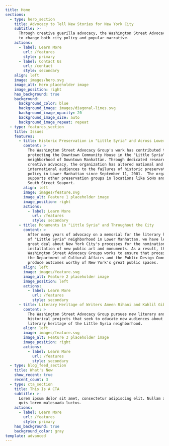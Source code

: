 ```yaml
---
title: Home
sections:
  - type: hero_section
    title: Advocacy to Tell New Stories for New York City
    subtitle: >-
      Through creative guerilla advocacy, the Washington Street Advocacy seeks
      to change both city policy and popular narrative.
    actions:
      - label: Learn More
        url: /features
        style: primary
      - label: Contact Us
        url: /contact
        style: secondary
    align: left
    image: images/hero.svg
    image_alt: Hero placeholder image
    image_position: right
    has_background: true
    background:
      background_color: blue
      background_image: images/diagonal-lines.svg
      background_image_opacity: 20
      background_image_size: auto
      background_image_repeat: repeat
  - type: features_section
    title: Issues
    features:
      - title: Historic Preservation in "Little Syria" and Across Lower Manhattan
        content: >
          The Washington Street Advocacy Group's work has contributed to
          protecting the Downtown Community House in the "Little Syria"
          neighborhood of Downtown Manhattan. Through dedicated research and
          creative advocacy, the organization has altered national and
          international audiences to the failures of historic preservation
          policy in Lower Manhattan since September 11, 2001.  The organization
          supports other preservation groups in locations like SoHo and the
          South Street Seaport.
        align: left
        image: images/feature.svg
        image_alt: Feature 1 placeholder image
        image_position: right
        actions:
          - label: Learn More
            url: /features
            style: secondary
      - title: Monuments in "Little Syria" and Throughout the City
        content: >
          After many years of advocacy on a memorial for the literary heritage
          of "Little Syria" neighborhood in Lower Manhattan, we have learned a
          great deal about New York City's processes for the nomination and
          installation of new public art and monuments. As a result, the
          Washington Street Advocacy Groups works to ensure that processes at
          the Department of Cultural Affairs and the Public Design Commission
          produce outcomes worthy of New York's great public spaces.
        align: left
        image: images/feature.svg
        image_alt: Feature 2 placeholder image
        image_position: left
        actions:
          - label: Learn More
            url: /features
            style: secondary
      - title: Literary Heritage of Writers Ameen Rihani and Kahlil Gibran
        content: >
          The Washington Street Advocacy Group pursues new literary and
          historical projects that seek to educate new audiences about the
          literary heritage of the Little Syria neighborhood.
        align: left
        image: images/feature.svg
        image_alt: Feature 3 placeholder image
        image_position: right
        actions:
          - label: Learn More
            url: /features
            style: secondary
  - type: blog_feed_section
    title: What's New
    show_recent: true
    recent_count: 3
  - type: cta_section
    title: This Is A CTA
    subtitle: >-
      Lorem ipsum dolor sit amet, consectetur adipiscing elit. Nullam a metus
      quis lorem malesuada luctus.
    actions:
      - label: Learn More
        url: /features
        style: primary
    has_background: true
    background_color: gray
template: advanced
---
```

